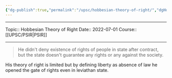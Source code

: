 ```yaml
---
{"dg-publish":true,"permalink":"/upsc/hobbesian-theory-of-right/","dgHomeLink":true,"dgPassFrontmatter":false}
---
```


----
Topic:: Hobbesian Theory of Right
Date:: 2022-07-01
Course:: [[UPSC/PSIR|PSIR]] 

----



> He didn't deny existence of rights of people in state after contract, but the state doesn't guarantee any rights or any against the society. 

His theory of right is limited but by defining liberty as absence of law he opened the gate of rights even in leviathan state.
